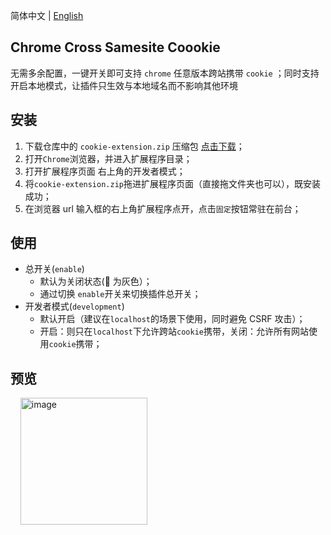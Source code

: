 简体中文 | [English](README.en.md)

## Chrome Cross Samesite Coookie

无需多余配置，一键开关即可支持 `chrome` 任意版本跨站携带 `cookie` ；同时支持开启本地模式，让插件只生效与本地域名而不影响其他环境

## 安装

1. 下载仓库中的 `cookie-extension.zip` 压缩包 <a href="https://github.com/daylenjeez/chrome-samesite-cookie/raw/main/cookie-extension.zip">点击下载</a>；
2. 打开`Chrome`浏览器，并进入扩展程序目录；
3. 打开扩展程序页面 右上角的开发者模式；
4. 将`cookie-extension.zip`拖进扩展程序页面（直接拖文件夹也可以），既安装成功；
5. 在浏览器 url 输入框的右上角扩展程序点开，点击`固定`按钮常驻在前台；

## 使用

- 总开关(`enable`)
  - 默认为关闭状态(🍪 为灰色）；
  - 通过切换 `enable`开关来切换插件总开关；
- 开发者模式(`development`)
  - 默认开启（建议在`localhost`的场景下使用，同时避免 CSRF 攻击）；
  - 开启：则只在`localhost`下允许跨站`cookie`携带，关闭：允许所有网站使用`cookie`携带；

## 预览

&nbsp;&nbsp;&nbsp;&nbsp;<img width="203" alt="image" src="https://user-images.githubusercontent.com/111993029/193189127-5f79aa75-d95f-4a73-abfe-f8e766a3dfed.png">
